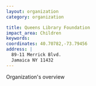 ```yaml
---
layout: organization
category: organization

title: Queens Library Foundation
impact_area: Children
keywords: 
coordinates: 40.70782,-73.79456
address: |
  89-11 Merrick Blvd.
  Jamaica NY 11432
---
```

Organization's overview
